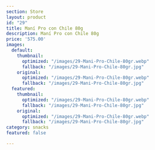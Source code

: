 ```yaml
---
section: Store
layout: product
id: "29"
title: Maní Pro con Chile 80g
description: Maní Pro con Chile 80g
price: '575.00'
images:
  default:
    thumbnail:
      optimized: "/images/29-Mani-Pro-Chile-80gr.webp"
      fallback: "/images/29-Mani-Pro-Chile-80gr.jpg"
    original:
      optimized: "/images/29-Mani-Pro-Chile-80gr.webp"
      fallback: "/images/29-Mani-Pro-Chile-80gr.jpg"
  featured:
    thumbnail:
      optimized: "/images/29-Mani-Pro-Chile-80gr.webp"
      fallback: "/images/29-Mani-Pro-Chile-80gr.jpg"
    original:
      optimized: "/images/29-Mani-Pro-Chile-80gr.webp"
      fallback: "/images/29-Mani-Pro-Chile-80gr.jpg"
category: snacks
featured: false

---
```


